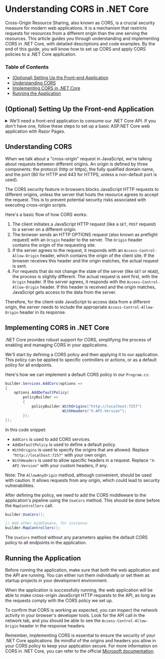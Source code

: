 # Understanding CORS in .NET Core

Cross-Origin Resource Sharing, also known as CORS, is a crucial security measure for modern web applications. It is a mechanism that restricts requests for resources from a different origin than the one serving the resources. This article guides you through understanding and implementing CORS in .NET Core, with detailed descriptions and code examples. By the end of this guide, you will know how to set up CORS and apply CORS policies to a .NET Core application.

### Table of Contents
- [(Optional) Setting Up the Front-end Application](#setting-up-the-front-end-application)
- [Understanding CORS](#understanding-cors)
- [Implementing CORS in .NET Core](#implementing-cors-in-net-core)
- [Running the Application](#running-the-application)

<a name="setting-up-the-front-end-application"></a>
## (Optional) Setting Up the Front-end Application

<details>
<summary>We'll need a front-end application to consume our .NET Core API. If you don't have one, follow these steps to set up a basic ASP.NET Core web application with Razor Pages.</summary>

### Creating a New Web Application

First, let's add a new project to our solution. This will be an ASP.NET Core Web Application with Razor Pages. We'll name it `HPlusSport.Web`.

1. In Visual Studio, right-click on the solution and select `Add` > `New Project`.
2. Select `ASP.NET Core Web App`, then click `Next`.
3. Name the project `HPlusSport.Web`, then click `Next`.
4. In the `Additional Information` section, ensure that `ASP.NET Core 5.0` (or the version you're working with) is selected, and choose `Web Application` as the template. Do not select the "Enable Docker" option.
5. Click `Create`.

### Modifying the Index Page

Once the application is created, we're going to add some output to the `Index.cshtml` page. This output will be a list of products returned by the API. 

First, add an unordered list with an id to the page:

```html
<ul id="productsList"></ul>
```

This list will be populated with JavaScript later.

### Adding JavaScript to Call the API

Now, we'll add a JavaScript section to the `Index.cshtml` page to fetch the products from the API and display them in the list.

We can add a `<script>` tag in the `@section Scripts { }` block of the `Index.cshtml` file, which is intended for JavaScript and will be rendered towards the end of the page.

Here's how the script could look like:

```javascript
@section Scripts {
    <script>
        const apiUrl = "https://localhost:7233/products";
        const productsList = document.getElementById("productsList");

        fetch(apiUrl)
            .then(response => response.json())
            .then(data => showProducts(data))
            .catch(error => console.error('Error:', error));

        function showProducts(products) {
            products.forEach(product => {
                let li = document.createElement("li");
                let text = `${product.name} - $${product.price}`;
                li.appendChild(document.createTextNode(text));
                productsList.appendChild(li);
            });
        }
    </script>
}
```

In this script:

- We specify the URL of our API endpoint, which is running on `https://localhost:7233/products`.
- We then use the [Fetch API](https://developer.mozilla.org/en-US/docs/Web/API/Fetch_API) to make a GET request to this URL. 
- Once we get the response, we convert it into a JavaScript object with `response.json()`.
- If the request is successful, we pass the data to the `showProducts` function, which iterates over the products and creates a list item for each product. Each list item contains the product name and price, which are appended to the products list.
- If there's an error with the request, we log it in the console.

### Running the Application

Now that the front-end application is set up, you can set it as the startup project and run it. The application will make a request to the API and display the list of products on the page.

If you get an error, don't worry! We'll use CORS to allow cross-origin requests from our front-end application to our API.
</details>
  
<a name="understanding-cors"></a>
## Understanding CORS

When we talk about a "cross-origin" request in JavaScript, we're talking about requests between different origins. An origin is defined by three components: the protocol (http or https), the fully qualified domain name, and the port (80 for HTTP and 443 for HTTPS, unless a non-default port is used).

The CORS security feature in browsers blocks JavaScript HTTP requests to different origins, unless the server that hosts the resource agrees to accept the request. This is to prevent potential security risks associated with executing cross-origin scripts.

Here's a basic flow of how CORS works:

1. The client initiates a JavaScript HTTP request (like a `GET`, `POST` request) to a server on a different origin.
2. The browser sends an HTTP OPTIONS request (also known as preflight request) with an `Origin` header to the server. The `Origin` header contains the origin of the requesting site.
3. If the server agrees to the request, it responds with an `Access-Control-Allow-Origin` header, which contains the origin of the client site. If the browser receives this header and the origin matches, the actual request is sent.
4. For requests that do not change the state of the server (like `GET` or `HEAD`), the process is slightly different. The actual request is sent first, with the `Origin` header. If the server agrees, it responds with the `Access-Control-Allow-Origin` header. If this header is received and the origin matches, JavaScript gets access to the data from the server.

Therefore, for the client-side JavaScript to access data from a different origin, the server needs to include the appropriate `Access-Control-Allow-Origin` header in its response.

<a name="implementing-cors-in-net-core"></a>
## Implementing CORS in .NET Core

.NET Core provides robust support for CORS, simplifying the process of enabling and managing CORS in your applications.

We'll start by defining a CORS policy and then applying it to our application. This policy can be applied to specific controllers or actions, or as a default policy for all endpoints.

Here's how we can implement a default CORS policy in our `Program.cs`:

```csharp
builder.Services.AddCors(options =>
{
    options.AddDefaultPolicy(
        policyBuilder =>
        {
            policyBuilder.WithOrigins("http://localhost:7257")
                         .WithHeaders("X-API-Version");
        });
});
```

In this code snippet:

- `AddCors` is used to add CORS services.
- `AddDefaultPolicy` is used to define a default policy.
- `WithOrigins` is used to specify the origins that are allowed. Replace `"http://localhost:7257"` with your own origin.
- `WithHeaders` is used to allow specific headers in a request. Replace `"X-API-Version"` with your custom headers, if any.

Note: The `AllowAnyOrigin` method, although convenient, should be used with caution. It allows requests from any origin, which could lead to security vulnerabilities.

After defining the policy, we need to add the CORS middleware to the application's pipeline using the `UseCors` method. This should be done before the `MapControllers` call.

```csharp
builder.UseCors();

// Add other middleware, for instance:
builder.MapControllers();
```

The `UseCors` method without any parameters applies the default CORS policy to all endpoints in the application.

<a name="running-the-application"></a>
## Running the Application

Before running the application, make sure that both the web application and the API are running. You can either run them individually or set them as startup projects in your development environment.

When the application is successfully running, the web application will be able to make cross-origin JavaScript HTTP requests to the API, as long as the requests comply with the CORS policy we set up.

To confirm that CORS is working as expected, you can inspect the network activity in your browser's developer tools. Look for the API call in the network tab, and you should be able to see the `Access-Control-Allow-Origin` header in the response headers.

Remember, implementing CORS is essential to ensure the security of your .NET Core applications. Be mindful of the origins and headers you allow in your CORS policy to keep your application secure. For more information on CORS in .NET Core, you can refer to the official [Microsoft documentation](https://docs.microsoft.com/en-us/aspnet/core/security/cors?view=aspnetcore-6.0).
